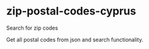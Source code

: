 # zip-postal-codes-cyprus
Search for zip codes

Get all postal codes from json and search functionality.
